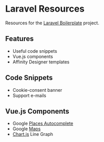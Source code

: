 # Laravel Resources

Resources for the [Laravel Boilerplate](https://github.com/PaoloCentomani/Laravel-Boilerplate) project.

## Features

* Useful code snippets
* Vue.js components
* Affinity Designer templates

## Code Snippets

* Cookie-consent banner
* Support e-mails

## Vue.js Components

* Google [Places Autocomplete](https://developers.google.com/places/web-service/autocomplete)
* Google [Maps](https://developers.google.com/maps/documentation/javascript)
* [Chart.js](https://www.chartjs.org) Line Graph
